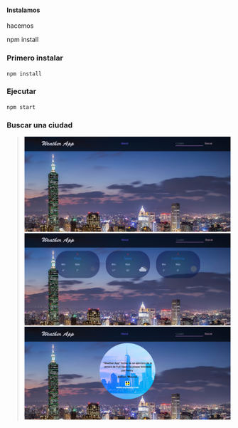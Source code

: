 #### Instalamos
hacemos

npm install

### Primero instalar
```
npm install
```
### Ejecutar

```
npm start
```

### Buscar una ciudad

>![xkcd](./img-screen/1.png)
>![xkcd](./img-screen/2.png)
>![xkcd](./img-screen/3.png)

